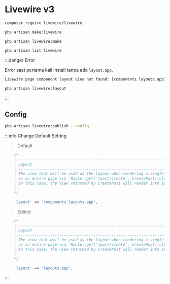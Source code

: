 # Livewire v3

```bash
composer require livewire/livewire
```

```bash
php artisan make:livewire
```

```bash
php artisan livewire:make
```

```bash
php artisan list livewire
```

:::danger Error

Error saat pertama kali install tanpa ada `layout.app`.

```txt
Livewire page component layout view not found: [components.layouts.app]
```

```bash
php artisan livewire:layout
```

:::

## Config

```bash
php artisan livewire:publish --config
```

:::info Change Default Setting

> Default

```php
    /*
    |---------------------------------------------------------------------------
    | Layout
    |---------------------------------------------------------------------------
    | The view that will be used as the layout when rendering a single component
    | as an entire page via `Route::get('/post/create', CreatePost::class);`.
    | In this case, the view returned by CreatePost will render into $slot.
    |
    */

    'layout' => 'components.layouts.app',
```

> Edited

```php
    /*
    |---------------------------------------------------------------------------
    | Layout
    |---------------------------------------------------------------------------
    | The view that will be used as the layout when rendering a single component
    | as an entire page via `Route::get('/post/create', CreatePost::class);`.
    | In this case, the view returned by CreatePost will render into $slot.
    |
    */

    'layout' => 'layouts.app',
```

:::
